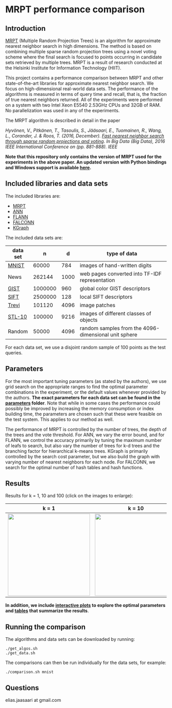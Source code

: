 # MRPT performance comparison

## Introduction

[MRPT](https://github.com/teemupitkanen/mrpt/) (Multiple Random Projection Trees) is an algorithm for approximate nearest neighbor search in high dimensions. The method is based on combining multiple sparse random projection trees using a novel voting scheme where the final search is focused to points occurring in candidate sets retrieved by multiple trees. MRPT is a result of research conducted at the Helsinki Institute for Information Technology (HIIT).

This project contains a performance comparison between MRPT and other state-of-the-art libraries for approximate nearest neighbor search. We focus on high-dimensional real-world data sets. The performance of the algorithms is measured in terms of query time and recall, that is, the fraction of true nearest neighbors returned. All of the experiments were performed on a system with two Intel Xeon E5540 2.53GHz CPUs and 32GB of RAM. No parallelization was used in any of the experiments.

The MRPT algorithm is described in detail in the paper

_Hyvönen, V., Pitkänen, T., Tasoulis, S., Jääsaari, E., Tuomainen, R., Wang, L., Corander, J. & Roos, T. (2016, December). [Fast nearest neighbor search through sparse random projections and voting](https://www.cs.helsinki.fi/u/ttonteri/pub/bigdata2016.pdf). In Big Data (Big Data), 2016 IEEE International Conference on (pp. 881-888). IEEE_

**Note that this repository only contains the version of MRPT used for the experiments in the above paper. An updated version with Python bindings and Windows support is available [here](https://github.com/teemupitkanen/mrpt/).**

## Included libraries and data sets

The included libraries are:
- [MRPT](https://github.com/teemupitkanen/mrpt/)
- [ANN](https://www.cs.umd.edu/~mount/ANN/)
- [FLANN](http://www.cs.ubc.ca/research/flann/)
- [FALCONN](https://falconn-lib.org/)
- [KGraph](http://kgraph.org)

The included data sets are:

| data set | n       | d    | type of data               |
| -------- | ------- | ---- | -------------------------- |
| [MNIST](http://yann.lecun.com/exdb/mnist/)    | 60000   | 784  | images of hand-written digits |
| News     | 262144  | 1000 | web pages converted into TF-IDF representation |
| [GIST](http://corpus-texmex.irisa.fr/)     | 1000000 | 960  | global color GIST descriptors |
| [SIFT](http://corpus-texmex.irisa.fr/)     | 2500000 | 128  | local SIFT descriptors |
| [Trevi](http://phototour.cs.washington.edu/patches/default.htm)    | 101120  | 4096 | image patches |
| [STL-10](https://cs.stanford.edu/~acoates/stl10/)   | 100000  | 9216 | images of different classes of objects |
| Random   | 50000   | 4096 | random samples from the 4096-dimensional unit sphere |

For each data set, we use a disjoint random sample of 100 points as the test queries.

## Parameters

For the most important tuning parameters (as stated by the authors), we use grid search on the appropriate ranges to
find the optimal parameter combinations in the experiment, or the default values whenever provided by the authors. **The exact parameters for each data set can be found in the [parameters](https://github.com/ejaasaari/mrpt-comparison/tree/master/parameters) folder**. Note that while in some cases the performance could possibly be improved by increasing the memory consumption or index building time, the parameters are chosen such that these were feasible on the test system. This applies to our method as well.

The performance of MRPT is controlled by the number of trees, the depth of the trees and the vote threshold. For ANN, we
vary the error bound, and for FLANN, we control the accuracy primarily by tuning the maximum number of leafs
to search, but also vary the number of trees for k-d trees and the branching factor for hierarchical k-means trees. KGraph is
primarily controlled by the search cost parameter, but we also build the graph with varying number of nearest neighbors for
each node. For FALCONN, we search for the optimal number of hash tables and hash functions.

## Results

Results for k = 1, 10 and 100 (click on the images to enlarge):

| k = 1 | k = 10 | k = 100 |
| ----- | ------ | ------- |
| <a href="https://raw.githubusercontent.com/ejaasaari/mrpt-comparison/master/results/1.png"><img src="https://raw.githubusercontent.com/ejaasaari/mrpt-comparison/master/results/1_small.png" width=256></a> | <a href="https://raw.githubusercontent.com/ejaasaari/mrpt-comparison/master/results/10.png"><img src="https://raw.githubusercontent.com/ejaasaari/mrpt-comparison/master/results/10_small.png" width=256> | <a href="https://raw.githubusercontent.com/ejaasaari/mrpt-comparison/master/results/100.png"><img src="https://raw.githubusercontent.com/ejaasaari/mrpt-comparison/master/results/100_small.png" width=256> |

**In addition, we include [interactive plots](https://github.com/ejaasaari/mrpt-comparison/blob/master/results/interactive.md) to explore the optimal parameters and [tables](https://github.com/ejaasaari/mrpt-comparison/blob/master/results/tables) that summarize the results**.

## Running the comparison

The algorithms and data sets can be downloaded by running:
```
./get_algos.sh
./get_data.sh
```

The comparisons can then be run individually for the data sets, for example:
```
./comparison.sh mnist
```

## Questions

elias.jaasaari at gmail.com
